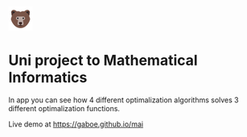 ![Alt text](public/favicon.png "Title")
# Uni project to Mathematical Informatics

In app you can see how 4 different optimalization algorithms solves 3 different optimalization functions.

Live demo at https://gaboe.github.io/mai

